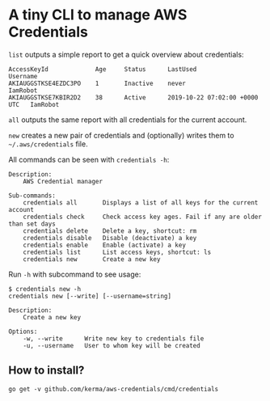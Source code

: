 # A tiny CLI to manage AWS Credentials

`list` outputs a simple report to get a quick overview about credentials:

    AccessKeyId         	Age 	Status  	LastUsed                      	Username
    AKIAUGGSTKSE4EZDC3PO	1   	Inactive	never                         	IamRobot
    AKIAUGGSTKSE7KBIR2D2	38  	Active  	2019-10-22 07:02:00 +0000 UTC 	IamRobot

`all` outputs the same report with all credentials for the current account.

`new` creates a new pair of credentials and (optionally) writes them to `~/.aws/credentials` file.

All commands can be seen with `credentials -h`:

    Description:
        AWS Credential manager

    Sub-commands:
        credentials all       Displays a list of all keys for the current account
        credentials check     Check access key ages. Fail if any are older than set days
        credentials delete    Delete a key, shortcut: rm
        credentials disable   Disable (deactivate) a key
        credentials enable    Enable (activate) a key
        credentials list      List access keys, shortcut: ls
        credentials new       Create a new key


Run `-h` with subcommand to see usage:

    $ credentials new -h
    credentials new [--write] [--username=string]

    Description:
        Create a new key

    Options:
        -w, --write      Write new key to credentials file
        -u, --username   User to whom key will be created


    

## How to install?

    go get -v github.com/kerma/aws-credentials/cmd/credentials

